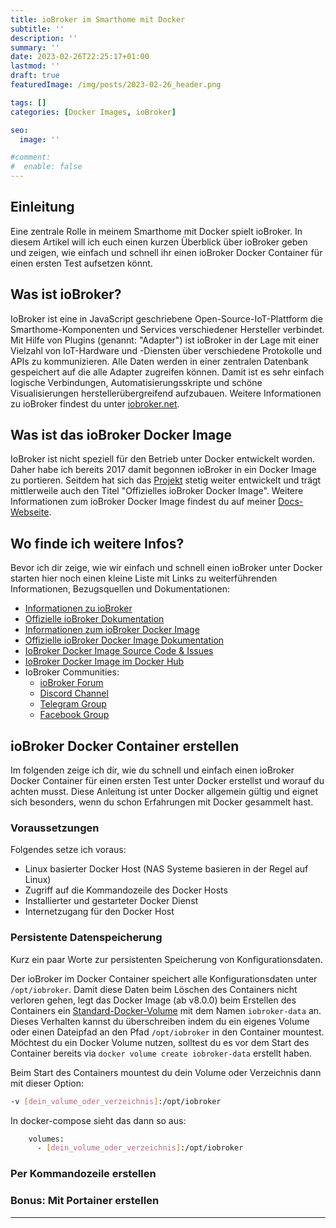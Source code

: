 ```yaml
---
title: ioBroker im Smarthome mit Docker
subtitle: ''
description: ''
summary: ''
date: 2023-02-26T22:25:17+01:00
lastmod: ''
draft: true
featuredImage: /img/posts/2023-02-26_header.png

tags: []
categories: [Docker Images, ioBroker]

seo:
  image: ''

#comment:
#  enable: false
---
```


## Einleitung

Eine zentrale Rolle in meinem Smarthome mit Docker spielt ioBroker. In diesem Artikel will ich euch einen kurzen Überblick über ioBroker geben und zeigen, wie einfach und schnell ihr einen ioBroker Docker Container für einen ersten Test aufsetzen könnt.  

## Was ist ioBroker?

IoBroker ist eine in JavaScript geschriebene Open-Source-IoT-Plattform die Smarthome-Komponenten und Services verschiedener Hersteller verbindet. Mit Hilfe von Plugins (genannt: "Adapter") ist ioBroker in der Lage mit einer Vielzahl von IoT-Hardware und -Diensten über verschiedene Protokolle und APIs zu kommunizieren. Alle Daten werden in einer zentralen Datenbank gespeichert auf die alle Adapter zugreifen können. Damit ist es sehr einfach logische Verbindungen, Automatisierungsskripte und schöne Visualisierungen herstellerübergreifend aufzubauen.
Weitere Informationen zu ioBroker findest du unter [iobroker.net](https://www.iobroker.net).

## Was ist das ioBroker Docker Image

IoBroker ist nicht speziell für den Betrieb unter Docker entwickelt worden. Daher habe ich bereits 2017 damit begonnen ioBroker in ein Docker Image zu portieren. Seitdem hat sich das [Projekt](https://github.com/buanet/ioBroker.docker) stetig weiter entwickelt und trägt mittlerweile auch den Titel "Offizielles ioBroker Docker Image".
Weitere Informationen zum ioBroker Docker Image findest du auf meiner [Docs-Webseite](https://docs.buanet.de/de/iobroker-docker-image/).

## Wo finde ich weitere Infos? 

Bevor ich dir zeige, wie wir einfach und schnell einen ioBroker unter Docker starten hier noch einen kleine Liste mit Links zu weiterführenden Informationen, Bezugsquellen und Dokumentationen:

* [Informationen zu ioBroker](https://www.iobroker.net)
* [Offizielle ioBroker Dokumentation](https://www.iobroker.net/#de/documentation)
* [Informationen zum ioBroker Docker Image](https://docs.buanet.de/de/iobroker-docker-image/)
* [Offizielle ioBroker Docker Image Dokumentation](https://docs.buanet.de/iobroker-docker-image/docs/)
* [IoBroker Docker Image Source Code & Issues](https://github.com/buanet/ioBroker.docker)
* [IoBroker Docker Image im Docker Hub](https://hub.docker.com/r/buanet/iobroker)
* IoBroker Communities:
  * [ioBroker Forum](https://forum.iobroker.net/)
  * [Discord Channel](https://discord.gg/HwUCwsH)
  * [Telegram Group](https://t.me/+Xfjuou6-LztkOTBi)
  * [Facebook Group](https://www.facebook.com/groups/440499112958264)

## ioBroker Docker Container erstellen

Im folgenden zeige ich dir, wie du schnell und einfach einen ioBroker Docker Container für einen ersten Test unter Docker erstellst und worauf du achten musst. Diese Anleitung ist unter Docker allgemein gültig und eignet sich besonders, wenn du schon Erfahrungen mit Docker gesammelt hast.  

### Voraussetzungen

Folgendes setze ich voraus:
* Linux basierter Docker Host (NAS Systeme basieren in der Regel auf Linux)
* Zugriff auf die Kommandozeile des Docker Hosts
* Installierter und gestarteter Docker Dienst
* Internetzugang für den Docker Host

### Persistente Datenspeicherung

Kurz ein paar Worte zur persistenten Speicherung von Konfigurationsdaten.

Der ioBroker im Docker Container speichert alle Konfigurationsdaten unter `/opt/iobroker`. Damit diese Daten beim Löschen des Containers nicht verloren gehen, legt das Docker Image (ab v8.0.0) beim Erstellen des Containers ein [Standard-Docker-Volume](https://docs.docker.com/storage/volumes/) mit dem Namen `iobroker-data` an. Dieses Verhalten kannst du überschreiben indem du ein eigenes Volume oder einen Dateipfad an den Pfad `/opt/iobroker` in den Container mountest. Möchtest du ein Docker Volume nutzen, solltest du es vor dem Start des Container bereits via `docker volume create iobroker-data` erstellt haben.

Beim Start des Containers mountest du dein Volume oder Verzeichnis dann mit dieser Option: 

```bash
-v [dein_volume_oder_verzeichnis]:/opt/iobroker
```

In docker-compose sieht das dann so aus:

```bash
    volumes:
      - [dein_volume_oder_verzeichnis]:/opt/iobroker
```

### Per Kommandozeile erstellen



### Bonus: Mit Portainer erstellen

---

